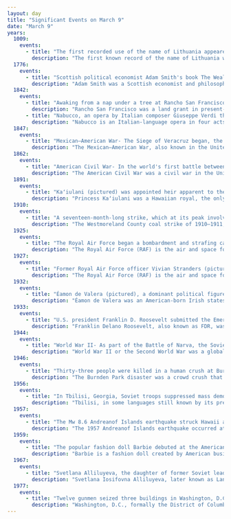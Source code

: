 ```yaml
---
layout: day
title: "Significant Events on March 9"
date: "March 9"
years:
  1009:
    events:
      - title: "The first recorded use of the name of Lithuania appeared in Latin in the Annals of Quedlinburg, written in Saxony-Anhalt, present-day Germany."
        description: "The first known record of the name of Lithuania was recorded in the Quedlinburg Chronicle in a 9 March 1009 story of Saint Bruno. The Chronicle recorded in the form Litua. Although it is clear the name originated from a Baltic language, scholars still debate the meaning of the word."
  1776:
    events:
      - title: "Scottish political economist Adam Smith's book The Wealth of Nations, the first modern work in economics, was published."
        description: "Adam Smith was a Scottish economist and philosopher who was a pioneer in the thinking of political economy and key figure during the Scottish Enlightenment. Seen by some as 'The Father of Economics' or 'The Father of Capitalism', he wrote two classic works, The Theory of Moral Sentiments (1759) and An Inquiry into the Nature and Causes of the Wealth of Nations (1776). The latter, often abbreviated as The Wealth of Nations, is considered his magnum opus and the first modern work that treats economics as a comprehensive system and an academic discipline. Smith refuses to explain the distribution of wealth and power in terms of God's will and instead appeals to natural, political, social, economic, legal, environmental and technological factors and the interactions among them. Among other economic theories, the work introduced Smith's idea of absolute advantage."
  1842:
    events:
      - title: "Awaking from a nap under a tree at Rancho San Francisco, Francisco López made the first popularly documented discovery of gold in California."
        description: "Rancho San Francisco was a land grant in present-day northwestern Los Angeles County and eastern Ventura County, California. It was a grant of 48,612 acres (19,673 ha) by Governor Juan B. Alvarado to Antonio del Valle, a Mexican army officer, in recognition for his service to Alta California. It is not related to the city of San Francisco."
      - title: "Nabucco, an opera by Italian composer Giuseppe Verdi that established his reputation, premiered at La Scala in Milan."
        description: "Nabucco is an Italian-language opera in four acts composed in 1841 by Giuseppe Verdi to an Italian libretto by Temistocle Solera. The libretto is based on the biblical books of 2 Kings, Jeremiah, Lamentations, and Daniel, and on the 1836 play by Auguste Anicet-Bourgeois and Francis Cornu. However, Antonio Cortese's ballet adaptation of the play, given at La Scala in 1836, was a more important source for Solera than the play itself. Under its original name of Nabucodonosor, the opera was first performed at La Scala in Milan on 9 March 1842."
  1847:
    events:
      - title: "Mexican–American War- The Siege of Veracruz began, the first large-scale amphibious assault conducted by United States military forces."
        description: "The Mexican–American War, also known in the United States as the Mexican War, and in Mexico as the United States intervention in Mexico, was an invasion of Mexico by the United States Army. It followed the 1845 American annexation of Texas, which Mexico still considered its territory because it refused to recognize the Treaties of Velasco, signed by President Antonio López de Santa Anna after he was captured by the Texian Army during the 1836 Texas Revolution. The Republic of Texas was de facto an independent country, but most of its Anglo-American citizens who had moved from the United States to Texas after 1822 wanted to be annexed by the United States."
  1862:
    events:
      - title: "American Civil War- In the world's first battle between two ironclad warships, USS Monitor and CSS Virginia fought to a draw near the mouth of Hampton Roads in Virginia."
        description: "The American Civil War was a civil war in the United States between the Union and the Confederacy, which was formed in 1861 by states that had seceded from the Union. The central conflict leading to war was a dispute over whether slavery should be permitted to expand into the western territories, leading to more slave states, or be prohibited from doing so, which many believed would place slavery on a course of ultimate extinction."
  1891:
    events:
      - title: "Kaʻiulani (pictured) was appointed heir apparent to the throne of the Hawaiian Kingdom."
        description: "Princess Kaʻiulani was a Hawaiian royal, the only child of Princess Miriam Likelike, and the last heir apparent to the throne of the Hawaiian Kingdom. She was the niece of King Kalākaua and Queen Liliʻuokalani. After the death of her mother, Princess Kaʻiulani was sent to Europe at age 13 to complete her education under the guardianship of British businessman and Hawaiian sugar investor Theo H. Davies. She had not yet reached her eighteenth birthday when the 1893 overthrow of the Hawaiian Kingdom altered her life. The Committee of Safety rejected proposals from both her father Archibald Scott Cleghorn, and provisional president Sanford B. Dole, to seat Kaʻiulani on the throne, conditional upon the abdication of Liliʻuokalani. The Queen thought the Kingdom's best chance at justice was to relinquish her power temporarily to the United States."
  1910:
    events:
      - title: "A seventeen-month-long strike, which at its peak involved 15,000 coal miners represented by the United Mine Workers across 65 mines, began in Westmoreland County, Pennsylvania, U.S."
        description: "The Westmoreland County coal strike of 1910–1911, or the Westmoreland coal miners' strike, was a strike by coal miners represented by the United Mine Workers of America. The strike is also known as the Slovak Strike because about 70 percent of the miners were Slovak immigrants. It began in Westmoreland County, Pennsylvania, on March 9, 1910, and ended on July 1, 1911. At its height, the strike encompassed 65 mines and 15,000 coal miners. Sixteen people were killed during the strike, nearly all of them striking miners or members of their families. The strike ended in defeat for the union."
  1925:
    events:
      - title: "The Royal Air Force began a bombardment and strafing campaign against the mountain strongholds of Mahsud tribesmen in South Waziristan, in what is now Pakistan."
        description: "The Royal Air Force (RAF) is the air and space force of the United Kingdom, British Overseas Territories and Crown Dependencies. It was formed towards the end of the First World War on 1 April 1918, on the merger of the Royal Flying Corps (RFC) and the Royal Naval Air Service (RNAS). Following the Allied victory over the Central Powers in 1918, the RAF emerged as the largest air force in the world at the time. Since its formation, the RAF has played a significant role in British military history. In particular, during the Second World War, the RAF established air superiority over Nazi Germany's Luftwaffe during the Battle of Britain, and led the Allied strategic bombing effort."
  1927:
    events:
      - title: "Former Royal Air Force officer Vivian Stranders (pictured) was convicted of industrial espionage by a French court."
        description: "The Royal Air Force (RAF) is the air and space force of the United Kingdom, British Overseas Territories and Crown Dependencies. It was formed towards the end of the First World War on 1 April 1918, on the merger of the Royal Flying Corps (RFC) and the Royal Naval Air Service (RNAS). Following the Allied victory over the Central Powers in 1918, the RAF emerged as the largest air force in the world at the time. Since its formation, the RAF has played a significant role in British military history. In particular, during the Second World War, the RAF established air superiority over Nazi Germany's Luftwaffe during the Battle of Britain, and led the Allied strategic bombing effort."
  1932:
    events:
      - title: "Éamon de Valera (pictured), a dominant political figure in 20th-century Ireland, became President of the Executive Council of the Irish Free State."
        description: "Éamon de Valera was an American-born Irish statesman and political leader. He served several terms as head of government and head of state and had a leading role in introducing the 1937 Constitution of Ireland."
  1933:
    events:
      - title: "U.S. president Franklin D. Roosevelt submitted the Emergency Banking Act to the United States Congress, the first of his New Deal policies."
        description: "Franklin Delano Roosevelt, also known as FDR, was the 32nd president of the United States, serving from 1933 until his death in 1945. He is the longest-serving U.S. president, and the only one to have served more than two terms. His initial two terms were centered on combating the Great Depression, while his third and fourth saw him shift his focus to America's involvement in World War II."
  1944:
    events:
      - title: "World War II- As part of the Battle of Narva, the Soviet Air Forces heavily bombed Tallinn, Estonia, killing up to 800 people, mostly civilians."
        description: "World War II or the Second World War was a global conflict between two coalitions- the Allies and the Axis powers. Nearly all of the world's countries participated, with many nations mobilising all resources in pursuit of total war. Tanks and aircraft played major roles, enabling the strategic bombing of cities and delivery of the first and only nuclear weapons ever used in war. World War II was the deadliest conflict in history, resulting in 70 to 85 million deaths, more than half of which were civilians. Millions died in genocides, including the Holocaust, and by massacres, starvation, and disease. After the Allied victory, Germany, Austria, Japan, and Korea were occupied, and German and Japanese leaders were tried for war crimes."
  1946:
    events:
      - title: "Thirty-three people were killed in a human crush at Burnden Park, a football stadium in Bolton, England."
        description: "The Burnden Park disaster was a crowd crush that occurred on 9 March 1946 at Burnden Park football stadium, then the home of Bolton Wanderers. The crush resulted in the deaths of 33 people and injuries to hundreds of Bolton fans. It was the deadliest stadium-related disaster in British history until the Ibrox Park disaster in 1971."
  1956:
    events:
      - title: "In Tbilisi, Georgia, Soviet troops suppressed mass demonstrations against Soviet leader Nikita Khrushchev's de-Stalinization policy."
        description: "Tbilisi, in some languages still known by its pre-1936 name Tiflis, is the capital and largest city of Georgia, lying on the banks of the Kura River. With around 1.2 million inhabitants, it contains almost one third of the country's population. Tbilisi was founded in the fifth century AD by Vakhtang I of Iberia and has since served as the capital of various Georgian kingdoms and republics. Between 1801 and 1917, then part of the Russian Empire, it was the seat of the Caucasus Viceroyalty, governing both the northern and the southern sides of the Caucasus."
  1957:
    events:
      - title: "The Mw 8.6 Andreanof Islands earthquake struck Hawaii and the Aleutian Islands, causing over $5 million in damage from ground movement and a destructive tsunami."
        description: "The 1957 Andreanof Islands earthquake occurred at 04-22 local time on March 9 with a moment magnitude estimated at 8.6 and a maximum Modified Mercalli intensity of VIII (Severe). It occurred south of the Andreanof Islands group, which is part of the Aleutian Islands arc. The event occurred along the Aleutian Trench, the convergent plate boundary that separates the Pacific plate and the North American plates near Alaska. A basin-wide tsunami followed, with effects felt in Alaska and Hawaii, and strong waves recorded across the Pacific rim. Total losses were around $5 million."
  1959:
    events:
      - title: "The popular fashion doll Barbie debuted at the American International Toy Fair in New York City."
        description: "Barbie is a fashion doll created by American businesswoman Ruth Handler, manufactured by American toy and entertainment company Mattel and introduced on March 9, 1959. The toy was based on the German Bild Lilli doll which Handler had purchased while in Europe. The figurehead of an eponymous brand that includes a range of fashion dolls and accessories, Barbie has been an important part of the toy fashion doll market for over six decades. Mattel has sold over a billion Barbie dolls, making it the company's largest and most profitable line. The brand has expanded into a multimedia franchise since 1984, including video games, animated films, television/web series, and a live-action film."
  1967:
    events:
      - title: "Svetlana Alliluyeva, the daughter of former Soviet leader Joseph Stalin, defected to the United States."
        description: "Svetlana Iosifovna Alliluyeva, later known as Lana Peters, was the youngest child and only daughter of Soviet leader Joseph Stalin and his second wife Nadezhda Alliluyeva. In 1967, she became an international sensation when she defected to the United States and, in 1978, became a naturalized citizen. From 1984 to 1986, she briefly returned to the Soviet Union and had her Soviet citizenship reinstated. She was Stalin's last surviving child."
  1977:
    events:
      - title: "Twelve gunmen seized three buildings in Washington, D.C., and took 149 hostages in a 39-hour standoff that ended in two deaths."
        description: "Washington, D.C., formally the District of Columbia and commonly known as Washington or D.C., is the capital city and federal district of the United States. The city is on the Potomac River, across from Virginia, and shares land borders with Maryland to its north and east. It was named after George Washington, the first president of the United States. The district is named for Columbia, the female personification of the nation."
---
```

